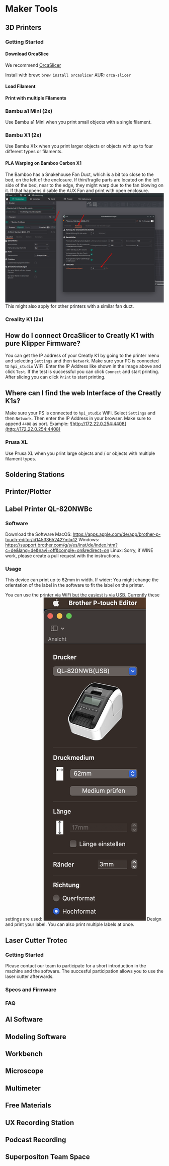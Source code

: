 # Maker Tools

## 3D Printers

### Getting Started

#### Download OrcaSlice
We recommend [OrcaSlicer](https://github.com/SoftFever/OrcaSlicer)

Install with brew: `brew install orcaslicer`
AUR: `orca-slicer`

#### Load Filament

#### Print with multiple Filaments


### Bambu a1 Mini (2x)

Use Bambu a1 Mini when you print small objects with a single filament.

### Bambu X1 (2x)

Use Bambu X1x when you print larger objects or objects with up to four different types or filaments.

#### PLA Warping on Bamboo Carbon X1

The Bamboo has a Snakehouse Fan Duct, which is a bit too close to the bed, on the left of the enclosure. If thin/fragile parts are located on the left side of the bed, near to the edge, they might warp due to the fan blowing on it. If that happens disable the AUX Fan and print with open enclosure. ![OrcaSlicer AUX Fan Settings](../3D_Printing/img/auxfan-orca.png)
This might also apply for other printers with a similar fan duct.

### Creality K1 (2x)

## How do I connect OrcaSlicer to Creatly K1 with pure Klipper Firmware?
You can get the IP address of your Creatly K1 by going to the printer menu and selecting `Settings` and then `Network`.
Make sure your PC is connected to `hpi_studio` WiFi.
Enter the IP Address like shown in the image above and click `Test`. If the test is successful you can click `Connect` and start printing. After slicing you can click `Print` to start printing.

## Where can I find the web Interface of the Creatly K1s?
Make sure your PS is connected to `hpi_studio` WiFi.
Select `Settings` and then `Network`. Then enter the IP Address in your browser. Make sure to append `4408` as port. Example: ![http://172.22.0.254:4408](http://172.22.0.254:4408)

### Prusa XL

Use Prusa XL when you print large objects and / or objects with multiple filament types.

## Soldering Stations

## Printer/Plotter

## Label Printer QL-820NWBc

### Software
Download the Software
MacOS: https://apps.apple.com/de/app/brother-p-touch-editor/id1453365242?mt=12
Windows: https://support.brother.com/g/s/es/inst/de/index.htm?c=de&lang=de&navi=off&comple=on&redirect=on
Linux: Sorry, if WINE work, please create a pull request with the instructions.

### Usage
This device can print up to 62mm in width. If wider: You might change the orientation of the label in the software to fit the label on the printer.

You can use the printer via WiFi but the easiest is via USB.
Currently these settings are used:
![](../Label_Printer/img/settings.png)
Design and print your label. You can also print multiple labels at once.


## Laser Cutter Trotec

### Getting Started

Please contact our team to participate for a short introduction in the machine and the software. The succesful participation allows you to use the laser cutter afterwards.

### Specs and Firmware

### FAQ

## AI Software

## Modeling Software

## Workbench

## Microscope

## Multimeter

## Free Materials

## UX Recording Station

## Podcast Recording

## Superpositon Team Space